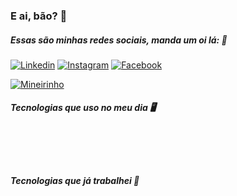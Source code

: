 ### E ai, bão? 👋
##### Essas são minhas redes sociais, manda um oi lá: 🤟

[![Linkedin](https://img.shields.io/badge/LinkedIn-0077B5?style=for-the-badge&logo=linkedin&logoColor=white)](https://www.linkedin.com/in/lucas-tadeu-lopes/)
[![Instagram](https://img.shields.io/badge/Instagram-E4405F?style=for-the-badge&logo=instagram&logoColor=white)](https://www.instagram.com/lucas.tlopes/)
[![Facebook](https://img.shields.io/badge/Facebook-1877F2?style=for-the-badge&logo=facebook&logoColor=white)](https://www.facebook.com/kaduh.lopes)

[![Mineirinho](https://github-readme-stats.vercel.app/api/top-langs/?username=DEVLucasLopess&layout=compact)](https://github.com/anuraghazra/github-readme-stats)

##### Tecnologias que uso no meu dia 🖥️

<div style="display: inline_block"><br/>
  <img align="center" alt="" src="https://img.shields.io/badge/JavaScript-F7DF1E?style=for-the-badge&logo=javascript&logoColor=black" />
  <img align="center" alt="" src="https://img.shields.io/badge/React-20232A?style=for-the-badge&logo=react&logoColor=61DAFB" />
  <img align="center" alt="" src="https://img.shields.io/badge/TypeScript-007ACC?style=for-the-badge&logo=typescript&logoColor=white" />
  <img align="center" alt="" src="https://img.shields.io/badge/HTML5-E34F26?style=for-the-badge&logo=html5&logoColor=white" />
  <img align="center" alt="" src="https://img.shields.io/badge/CSS3-1572B6?style=for-the-badge&logo=css3&logoColor=white" />
  <img align="center" alt="" src="https://img.shields.io/badge/GitHub-100000?style=for-the-badge&logo=github&logoColor=white" />
</div><br/>

#####  Tecnologias que já trabalhei 👾

<div style="display: inline_block"><br/>
  <img align="center" alt="" src="https://img.shields.io/badge/Sass-CC6699?style=for-the-badge&logo=sass&logoColor=white" />
  <img align="center" alt="" src="https://img.shields.io/badge/Bootstrap-563D7C?style=for-the-badge&logo=bootstrap&logoColor=white" />
  <img align="center" alt="" src="https://img.shields.io/badge/PHP-777BB4?style=for-the-badge&logo=php&logoColor=white" />
  <img align="center" alt="" src="https://img.shields.io/badge/GitLab-330F63?style=for-the-badge&logo=gitlab&logoColor=white" />
  <img align="center" alt="" src="https://img.shields.io/badge/jQuery-0769AD?style=for-the-badge&logo=jquery&logoColor=white" />
</div><br/>
